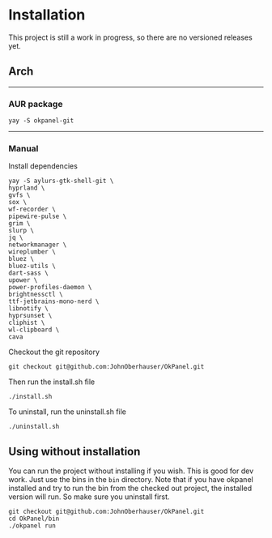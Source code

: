 # Installation

This project is still a work in progress, so there are no versioned releases yet.

## Arch

---

### AUR package

```
yay -S okpanel-git
```

---

### Manual

Install dependencies    

```
yay -S aylurs-gtk-shell-git \
hyprland \
gvfs \
sox \
wf-recorder \
pipewire-pulse \
grim \
slurp \
jq \
networkmanager \
wireplumber \
bluez \
bluez-utils \
dart-sass \
upower \
power-profiles-daemon \
brightnessctl \
ttf-jetbrains-mono-nerd \
libnotify \
hyprsunset \
cliphist \
wl-clipboard \
cava
```

Checkout the git repository

```
git checkout git@github.com:JohnOberhauser/OkPanel.git
```

Then run the install.sh file
```
./install.sh
```

To uninstall, run the uninstall.sh file

```
./uninstall.sh
```

## Using without installation

You can run the project without installing if you wish.  This is good for dev work.  Just use the bins in the 
`bin` directory.  Note that if you have okpanel installed and try to run the bin from the checked out project,
the installed version will run.  So make sure you uninstall first.

```
git checkout git@github.com:JohnOberhauser/OkPanel.git
cd OkPanel/bin
./okpanel run
```
